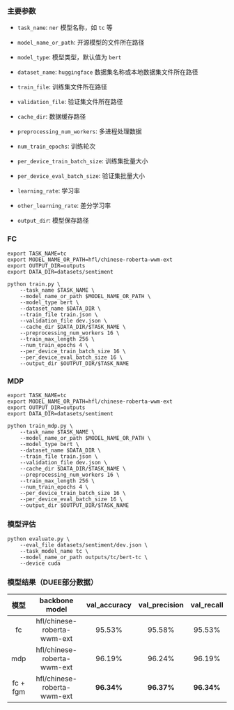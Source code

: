 ### 主要参数

+ `task_name`: `ner` 模型名称，如 `tc` 等


+ `model_name_or_path`: 开源模型的文件所在路径


+ `model_type`: 模型类型，默认值为 `bert`


+ `dataset_name`: `huggingface` 数据集名称或本地数据集文件所在路径


+ `train_file`: 训练集文件所在路径


+ `validation_file`: 验证集文件所在路径


+ `cache_dir`: 数据缓存路径


+ `preprocessing_num_workers`: 多进程处理数据


+ `num_train_epochs`: 训练轮次


+ `per_device_train_batch_size`: 训练集批量大小


+ `per_device_eval_batch_size`: 验证集批量大小


+ `learning_rate`: 学习率


+ `other_learning_rate`: 差分学习率


+ `output_dir`: 模型保存路径


### FC

```shell
export TASK_NAME=tc
export MODEL_NAME_OR_PATH=hfl/chinese-roberta-wwm-ext
export OUTPUT_DIR=outputs
export DATA_DIR=datasets/sentiment

python train.py \
    --task_name $TASK_NAME \
    --model_name_or_path $MODEL_NAME_OR_PATH \
    --model_type bert \
    --dataset_name $DATA_DIR \
    --train_file train.json \
    --validation_file dev.json \
    --cache_dir $DATA_DIR/$TASK_NAME \
    --preprocessing_num_workers 16 \
    --train_max_length 256 \
    --num_train_epochs 4 \
    --per_device_train_batch_size 16 \
    --per_device_eval_batch_size 16 \
    --output_dir $OUTPUT_DIR/$TASK_NAME
```

### MDP

```shell
export TASK_NAME=tc
export MODEL_NAME_OR_PATH=hfl/chinese-roberta-wwm-ext
export OUTPUT_DIR=outputs
export DATA_DIR=datasets/sentiment

python train_mdp.py \
    --task_name $TASK_NAME \
    --model_name_or_path $MODEL_NAME_OR_PATH \
    --model_type bert \
    --dataset_name $DATA_DIR \
    --train_file train.json \
    --validation_file dev.json \
    --cache_dir $DATA_DIR/$TASK_NAME \
    --preprocessing_num_workers 16 \
    --train_max_length 256 \
    --num_train_epochs 4 \
    --per_device_train_batch_size 16 \
    --per_device_eval_batch_size 16 \
    --output_dir $OUTPUT_DIR/$TASK_NAME
```

### 模型评估

```shell
python evaluate.py \
    --eval_file datasets/sentiment/dev.json \
    --task_model_name tc \
    --model_name_or_path outputs/tc/bert-tc \
    --device cuda
```

### 模型结果（DUEE部分数据）

|    模型    |       backbone model        | val_accuracy | val_precision | val_recall | 
|:--------:|:---------------------------:|:------------:|:-------------:|:----------:|
|    fc    | hfl/chinese-roberta-wwm-ext |    95.53%    |    95.58%     |   95.53%   |
|   mdp    | hfl/chinese-roberta-wwm-ext |    96.19%    |    96.24%     |   96.19%   |
| fc + fgm | hfl/chinese-roberta-wwm-ext |  **96.34%**  |  **96.37%**   | **96.34%** |
